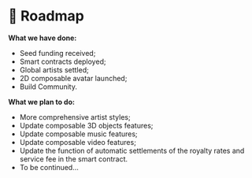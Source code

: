 # 👑 Roadmap

**What we have done:**

* Seed funding received;
* Smart contracts deployed;
* Global artists settled;
* 2D composable avatar launched;
* Build Community.

**What we plan to do:**

* More comprehensive artist styles;
* Update composable 3D objects features;
* Update composable music features;
* Update composable video features;
* Update the function of automatic settlements of the royalty rates and service fee in the smart contract.
* To be continued...
